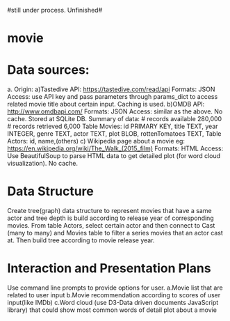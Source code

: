#still under process. Unfinished#

# movie
# Data sources:
a. Origin: 
a)Tastedive API: https://tastedive.com/read/api
Formats: JSON
Access: use API key and pass parameters through params_dict to access related movie title about certain input.  Caching is used.
b)OMDB API: http://www.omdbapi.com/
Formats: JSON
Access: similar as the above. No cache. Stored at SQLite DB.
Summary of data: # records available 280,000 # records retrieved 6,000
 Table Movies: id PRIMARY KEY, title TEXT, year INTEGER, genre TEXT, actor TEXT, plot BLOB, rottenTomatoes TEXT, Table Actors: id, name,(others)
c) Wikipedia page about a movie eg: https://en.wikipedia.org/wiki/The_Walk_(2015_film)
Formats: HTML
Access: Use BeautifulSoup to parse HTML data to get detailed plot (for word cloud visualization). No cache. 
# Data Structure
Create tree(graph) data structure to represent movies that have a same actor and tree depth is build according to release year of corresponding movies.
From table Actors, select certain actor and then connect to Cast (many to many) and Movies table to filter a series movies that an actor cast at. Then build tree according to movie release year.
# Interaction and Presentation Plans
Use command line prompts to provide options for user. 
a.Movie list that are related to user input 
b.Movie recommendation according to scores of user input(like IMDb) 
c.Word cloud (use D3-Data driven documents JavaScript library) that could show most common words of detail plot about a movie 







